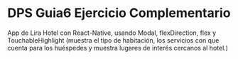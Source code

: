 # DPS Guia6 Ejercicio Complementario
App de Lira Hotel con React-Native, usando Modal, flexDirection, flex y TouchableHighlight (muestra el tipo de habitación, los servicios con que cuenta para los huéspedes y muestra lugares de interés cercanos al hotel.)
